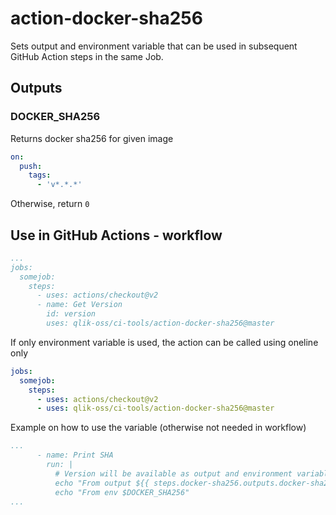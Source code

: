 # action-docker-sha256

Sets output and environment variable that can be used in subsequent GitHub Action steps in the same Job.

## Outputs

### DOCKER_SHA256

Returns docker sha256 for given image 

```yaml
on:
  push:
    tags:
      - 'v*.*.*'
```

Otherwise, return `0`

## Use in GitHub Actions - workflow

```yaml
...
jobs:
  somejob:
    steps:
      - uses: actions/checkout@v2
      - name: Get Version
        id: version
        uses: qlik-oss/ci-tools/action-docker-sha256@master
```

If only environment variable is used, the action can be called using oneline only

```yaml
jobs:
  somejob:
    steps:
      - uses: actions/checkout@v2
      - uses: qlik-oss/ci-tools/action-docker-sha256@master
```

Example on how to use the variable (otherwise not needed in workflow)

```yaml
...
      - name: Print SHA
        run: |
          # Version will be available as output and environment variable
          echo "From output ${{ steps.docker-sha256.outputs.docker-sha256 }}"
          echo "From env $DOCKER_SHA256"
...
```
